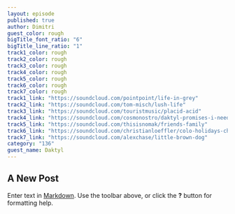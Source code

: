 ```yaml
---
layout: episode
published: true
author: Dimitri
guest_color: rough
bigTitle_font_ratio: "6"
bigTitle_line_ratio: "1"
track1_color: rough
track2_color: rough
track3_color: rough
track4_color: rough
track5_color: rough
track6_color: rough
track7_color: rough
track1_link: "https://soundcloud.com/pointpoint/life-in-grey"
track2_link: "https://soundcloud.com/tom-misch/lush-life"
track3_link: "https://soundcloud.com/touristmusic/placid-acid"
track4_link: "https://soundcloud.com/cosmonostro/daktyl-promises-i-need-to-keep?in=cosmonostro/sets/daktyl-chase-road"
track5_link: "https://soundcloud.com/thisisnomak/friends-family"
track6_link: "https://soundcloud.com/christianloeffler/colo-holidays-christian-lo"
track7_link: "https://soundcloud.com/alexchase/little-brown-dog"
category: "136"
guest_name: Daktyl
---
```


## A New Post

Enter text in [Markdown](http://daringfireball.net/projects/markdown/). Use the toolbar above, or click the **?** button for formatting help.